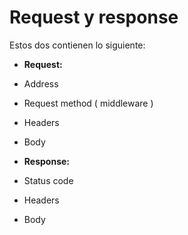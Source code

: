 # Request y response

Estos dos contienen lo siguiente:

- **Request:**
 - Address
 - Request method ( middleware )
 - Headers
 - Body

- **Response:**
 - Status code
 - Headers
 - Body